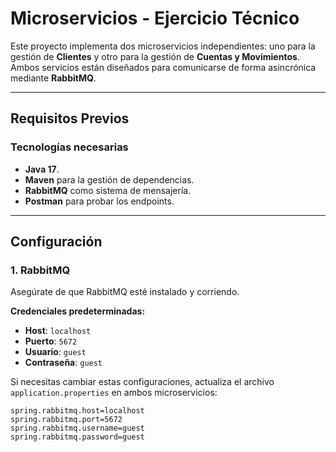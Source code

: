 
# Microservicios - Ejercicio Técnico

Este proyecto implementa dos microservicios independientes: uno para la gestión de **Clientes** y otro para la gestión de **Cuentas y Movimientos**. Ambos servicios están diseñados para comunicarse de forma asincrónica mediante **RabbitMQ**.

---

## Requisitos Previos

### Tecnologías necesarias
- **Java 17**.
- **Maven** para la gestión de dependencias.
- **RabbitMQ** como sistema de mensajería.
- **Postman** para probar los endpoints.


---

## Configuración

### 1. RabbitMQ

Asegúrate de que RabbitMQ esté instalado y corriendo.

**Credenciales predeterminadas:**
- **Host**: `localhost`
- **Puerto**: `5672`
- **Usuario**: `guest`
- **Contraseña**: `guest`

Si necesitas cambiar estas configuraciones, actualiza el archivo `application.properties` en ambos microservicios:

```properties
spring.rabbitmq.host=localhost
spring.rabbitmq.port=5672
spring.rabbitmq.username=guest
spring.rabbitmq.password=guest


